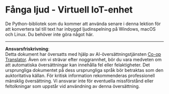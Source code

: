 <!--
CO_OP_TRANSLATOR_METADATA:
{
  "original_hash": "e4f2925acb211765889c3b51b9116ceb",
  "translation_date": "2025-08-27T21:08:30+00:00",
  "source_file": "6-consumer/lessons/1-speech-recognition/virtual-device-audio.md",
  "language_code": "sv"
}
-->
# Fånga ljud - Virtuell IoT-enhet

De Python-bibliotek som du kommer att använda senare i denna lektion för att konvertera tal till text har inbyggd ljudinspelning på Windows, macOS och Linux. Du behöver inte göra något här.

---

**Ansvarsfriskrivning**:  
Detta dokument har översatts med hjälp av AI-översättningstjänsten [Co-op Translator](https://github.com/Azure/co-op-translator). Även om vi strävar efter noggrannhet, bör du vara medveten om att automatiska översättningar kan innehålla fel eller felaktigheter. Det ursprungliga dokumentet på dess ursprungliga språk bör betraktas som den auktoritativa källan. För kritisk information rekommenderas professionell mänsklig översättning. Vi ansvarar inte för eventuella missförstånd eller feltolkningar som uppstår vid användning av denna översättning.